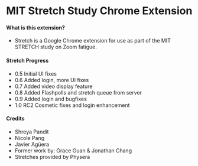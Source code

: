 # MIT Stretch Study Chrome Extension

#### What is this extension?
- Stretch is a Google Chrome extension for use as part of the MIT STRETCH study on Zoom fatigue.

#### Stretch Progress
- 0.5 Initial UI fixes
- 0.6 Added login, more UI fixes
- 0.7 Added video display feature
- 0.8 Added Flashpolls and stretch queue from server
- 0.9 Added login and bugfixes
- 1.0 RC2 Cosmetic fixes and login enhancement

#### Credits
- Shreya Pandit
- Nicole Pang
- Javier Agüera
- Former work by: Grace Guan & Jonathan Chang
- Stretches provided by Physera
